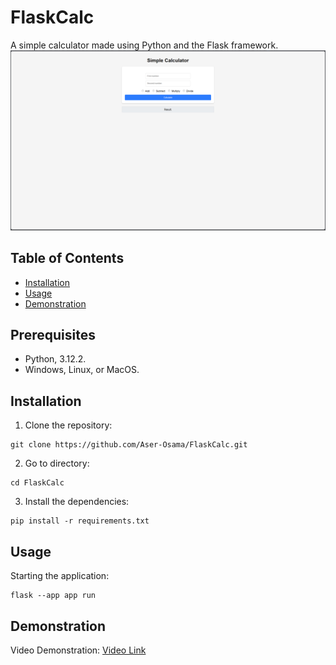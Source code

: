 # FlaskCalc
A simple calculator made using Python and the Flask framework.
![MainInterface](image.png)

## Table of Contents
- [Installation](#Installation)
- [Usage](#Usage)
- [Demonstration](#Demonstration)

## Prerequisites
- Python, 3.12.2.
- Windows, Linux, or MacOS.

## Installation
1. Clone the repository:

```
git clone https://github.com/Aser-Osama/FlaskCalc.git
```
2. Go to directory:
```
cd FlaskCalc
```
3. Install the dependencies:
```
pip install -r requirements.txt
```

## Usage
Starting the application:
```
flask --app app run 
```

## Demonstration
Video Demonstration:
[Video Link](https://youtu.be/-JERhsHXrrc)
